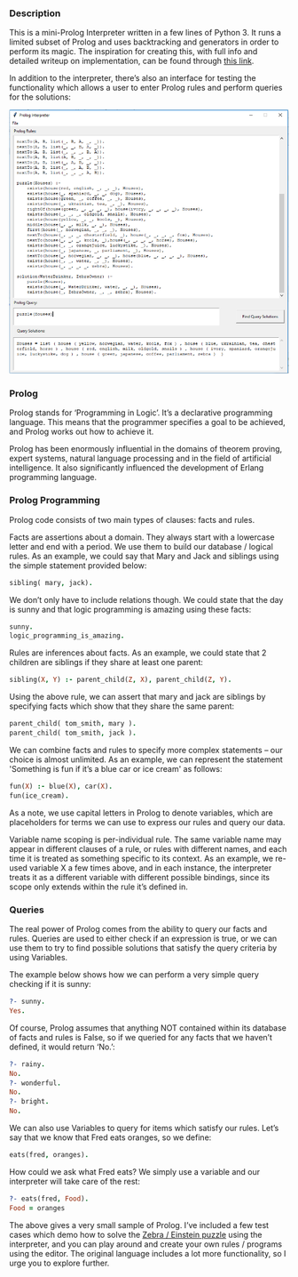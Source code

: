 ### Description

This is a mini-Prolog Interpreter written in a few lines of Python 3. It runs a limited subset of Prolog and uses backtracking and generators in order to perform its magic.  The inspiration for creating this, with full info and detailed writeup on implementation, can be found through [this link](https://curiosity-driven.org/prolog-interpreter).

In addition to the interpreter, there’s also an interface for testing the functionality which allows a user to enter Prolog rules and perform queries for the solutions: 

![](images/Prolog-Editor-Snip.PNG?raw=true)

### Prolog

Prolog stands for ‘Programming in Logic’. It’s a declarative programming language. This means that the programmer specifies a goal to be achieved, and Prolog works out how to achieve it. 

Prolog has been enormously influential in the domains of theorem proving, expert systems, natural language processing and in the field of artificial intelligence. It also significantly influenced the development of Erlang programming language. 

### Prolog Programming

Prolog code consists of two main types of clauses: facts and rules. 

Facts are assertions about a domain. They always start with a lowercase letter and end with a period. We use them to build our database / logical rules. As an example, we could say that Mary and Jack and siblings using the simple statement provided below:

```prolog
sibling( mary, jack).
```

We don’t only have to include relations though. We could state that the day is sunny and that logic programming is amazing using these facts:

```prolog
sunny.
logic_programming_is_amazing.
```

Rules are inferences about facts. As an example, we could state that 2 children are siblings if they share at least one parent: 

```prolog
sibling(X, Y) :- parent_child(Z, X), parent_child(Z, Y).
```

Using the above rule, we can assert that mary and jack are siblings by specifying facts which show that they share the same parent:

```prolog
parent_child( tom_smith, mary ).
parent_child( tom_smith, jack ).
```

We can combine facts and rules to specify more complex statements – our choice is almost unlimited. As an example, we can represent the statement 'Something is fun if it’s a blue car or ice cream' as follows:

```prolog
fun(X) :- blue(X), car(X).
fun(ice_cream).
```

As a note, we use capital letters in Prolog to denote variables, which are placeholders for terms we can use to express our rules and query our data.  

Variable name scoping is per-individual rule. The same variable name may appear in different clauses of a rule, or rules with different names, and each time it is treated as something specific to its context. As an example, we re-used variable X a few times above, and in each instance, the interpreter treats it as a different variable with different possible bindings, since its scope only extends within the rule it’s defined in.  

### Queries

The real power of Prolog comes from the ability to query our facts and rules. Queries are used to either check if an expression is true, or we can use them to try to find possible solutions that satisfy the query criteria by using Variables.

The example below shows how we can perform a very simple query checking if it is sunny:

```prolog
?- sunny.
Yes.
```

Of course, Prolog assumes that anything NOT contained within its database of facts and rules is False, so if we queried for any facts that we haven’t defined, it would return ‘No.’:

```prolog
?- rainy.
No.
?- wonderful.
No.
?- bright.
No.
```

We can also use Variables to query for items which satisfy our rules. Let’s say that we know that Fred eats oranges, so we define:

```prolog
eats(fred, oranges).
```

How could we ask what Fred eats? We simply use a variable and our interpreter will take care of the rest:

```prolog
?- eats(fred, Food).
Food = oranges
```

The above gives a very small sample of Prolog. I’ve included a few test cases which demo how to solve the [Zebra / Einstein puzzle](https://en.wikipedia.org/wiki/Zebra_Puzzle) using the interpreter, and you can play around and create your own rules / programs using the editor. The original language includes a lot more functionality, so I urge you to explore further. 

